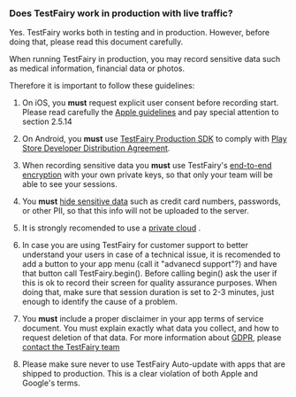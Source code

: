### Does TestFairy work in production with live traffic?

Yes. TestFairy works both in testing and in production. However, before doing that, please read this document carefully.

When running TestFairy in production, you may record sensitive data such as medical information, financial data or photos.

Therefore it is important to follow these guidelines:

1. On iOS, you **must** request explicit user consent before recording start.
Please read carefully the [Apple guidelines](https://developer.apple.com/app-store/review/guidelines/) and pay special attention to section 2.5.14

2. On Android, you **must** use [TestFairy Production SDK](https://docs.testfairy.com/Android/Production_SDK.html) to comply with [Play Store Developer Distribution Agreement](https://play.google.com/about/developer-distribution-agreement.html).

3. When recording sensitive data you **must** use TestFairy's [end-to-end encryption](/Security/End_to_End_Data_Encryption.html) with your own private keys, so that only your team will be able to see your sessions.

4. You **must** [hide sensitive data](/SDK/Hiding_Sensitive_Data.html) such as credit card numbers, passwords, or other PII, so that this info will not be uploaded to the server.

5. It is strongly recomended to use a [private cloud](/Security/Private_Cloud.html) .

6. In case you are using TestFairy for customer support to better understand your users in case of a technical issue,
it is recomended to add a button to your app menu (call it "advanecd support"?) and have that button call TestFairy.begin().
Before calling begin() ask the user if this is ok to record their screen for quality assurance purposes.
When doing that, make sure that session duration is set to 2-3 minutes, just enough to identify the cause of a problem.

7. You **must** include a proper disclaimer in your app terms of service document.
You must explain exactly what data you collect, and how to request deletion of that data.
For more information about [GDPR](/Security/GDPR.html), please [contact the TestFairy team](https://testfairy.com/contact)

8. Please make sure never to use TestFairy Auto-update with apps that are shipped to production. This is a clear violation of both Apple and Google's terms.
